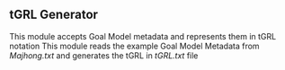 ## tGRL Generator
This module accepts Goal Model metadata and represents them in tGRL notation
This module reads the example Goal Model Metadata from _Majhong.txt_ and generates the tGRL in _tGRL.txt_ file
